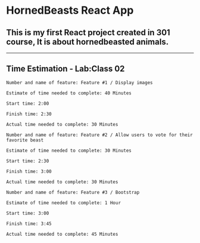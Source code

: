 # **HornedBeasts React App**

## **This is my first React project created in 301 course, It is about hornedbeasted animals.**

------------------------------------------------------------

## **Time Estimation - Lab:Class 02**

```
Number and name of feature: Feature #1 / Display images 

Estimate of time needed to complete: 40 Minutes

Start time: 2:00

Finish time: 2:30

Actual time needed to complete: 30 Minutes
```

```
Number and name of feature: Feature #2 / Allow users to vote for their favorite beast

Estimate of time needed to complete: 30 Minutes

Start time: 2:30

Finish time: 3:00

Actual time needed to complete: 30 Minutes
```

```
Number and name of feature: Feature #3 / Bootstrap 

Estimate of time needed to complete: 1 Hour

Start time: 3:00

Finish time: 3:45

Actual time needed to complete: 45 Minutes
```
